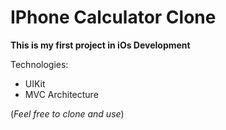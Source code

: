 # IPhone Calculator Clone

**This is my first project in iOs Development**

Technologies:

* UIKit
* MVC Architecture

(*Feel free to clone and use*)
